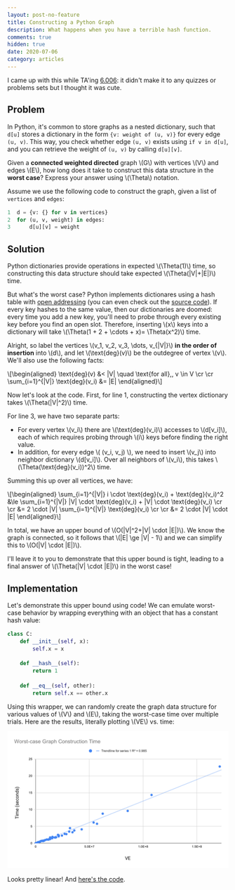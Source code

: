 ```yaml
---
layout: post-no-feature
title: Constructing a Python Graph
description: What happens when you have a terrible hash function.
comments: true
hidden: true
date: 2020-07-06
category: articles
---
```


I came up with this while TA'ing [6.006](https://ocw.mit.edu/courses/electrical-engineering-and-computer-science/6-006-introduction-to-algorithms-fall-2011/): it didn't make it to any quizzes or problems sets but I thought it was cute.

## Problem

In Python, it's common to store graphs as a nested dictionary, such that `d[u]` stores a dictionary in the form `{v: weight of (u, v)}` for every edge `(u, v)`. This way, you check whether edge `(u, v)` exists using `if v in d[u]`, and you can retrieve the weight of `(u, v)` by calling `d[u][v]`. 

Given a **connected weighted directed** graph \\(G\\) with vertices \\(V\\) and edges \\(E\\), how long does it take to construct this data structure in the **worst case**? Express your answer using \\(\Theta\\) notation.

Assume we use the following code to construct the graph, given a list of `vertices` and `edges`: 

```python
1  d = {v: {} for v in vertices}  
2  for (u, v, weight) in edges:
3      d[u][v] = weight
```

## Solution

Python dictionaries provide operations in expected \\(\Theta(1)\\) time, so constructing this data structure should take expected \\(\Theta(\|V\|+\|E\|)\\) time. 

But what's the worst case? Python implements dictionares using a hash table with [open addressing](https://en.wikipedia.org/wiki/Open_addressing) (you can even check out the [source code](https://github.com/python/cpython/blob/master/Objects/dictobject.c)). If every key hashes to the same value, then our dictionaries are doomed: every time you add a new key, you'll need to probe through every existing key before you find an open slot. Therefore, inserting \\(x\\) keys into a dictionary will take \\(\Theta(1 + 2 + \cdots + x)= \Theta(x^2)\\) time.

Alright, so label the vertices \\(v_1, v_2, v_3, \dots, v_{\|V\|}\\) **in the order of insertion** into \\(d\\), and let \\(\text{deg}(v)\\) be the outdegree of vertex \\(v\\). We'll also use the following facts: 

\\[\begin{aligned} \text{deg}(v) &< \|V\| \quad \text{for all}\,\, v \in V \cr \cr \sum_{i=1}^{\|V\|} \text{deg}(v_i) &= \|E\| \end{aligned}\\]

Now let's look at the code. First, for line 1, constructing the vertex dictionary takes \\(\Theta(\|V\|^2)\\) time.

For line 3, we have two separate parts: 

* For every vertex \\(v_i\\) there are \\(\text{deg}(v_i)\\) accesses to \\(d[v_i]\\), each of which requires probing through \\(i\\) keys before finding the right value. 
* In addition, for every edge \\( (v_i, v_j) \\), we need to insert \\(v_j\\) into neighbor dictionary \\(d[v_i]\\). Over all neighbors of \\(v_i\\), this takes \\(\Theta(\text{deg}(v_i))^2\\) time.

Summing this up over all vertices, we have:

\\[\begin{aligned} \sum_{i=1}^{\|V\|} i \cdot \text{deg}(v_i) + \text{deg}(v_i)^2 &\le \sum_{i=1}^{\|V\|} \|V\| \cdot \text{deg}(v_i) + \|V\| \cdot \text{deg}(v_i) \cr \cr &= 2  \cdot \|V\| \sum_{i=1}^{\|V\|} \text{deg}(v_i) \cr \cr &= 2 \cdot \|V\| \cdot \|E\| \end{aligned}\\]

In total, we have an upper bound of \\(O(\|V\|^2+\|V\| \cdot \|E\|)\\). We know the graph is connected, so it follows that \\(\|E\| \ge \|V\| - 1\\) and we can simplify this to \\(O(\|V\| \cdot \|E\|)\\).

I'll leave it to you to demonstrate that this upper bound is tight, leading to a final answer of \\(\Theta(\|V\| \cdot \|E\|)\\) in the worst case!
 
## Implementation

Let's demonstrate this upper bound using code! We can emulate worst-case behavior by wrapping everything with an object that has a constant hash value:

```python
class C:
    def __init__(self, x):
        self.x = x

    def __hash__(self):
        return 1

    def __eq__(self, other):
        return self.x == other.x
```

Using this wrapper, we can randomly create the graph data structure for various values of \\(V\\) and \\(E\\), taking the worst-case time over multiple trials. Here are the results, literally plotting \\(VE\\) vs. time:

<img src="/images/dict-plot.svg" style="width:min(100%, 800px)">

Looks pretty linear! And [here's the code](https://gist.github.com/akshayravikumar/113239ca18336b247a635c72669cdc60).
